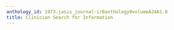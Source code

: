 ```yaml
---
anthology_id: 1973.jasis_journal-ir0anthology0volumeA24A1.8
title: Clinician Search for Information
---
```

